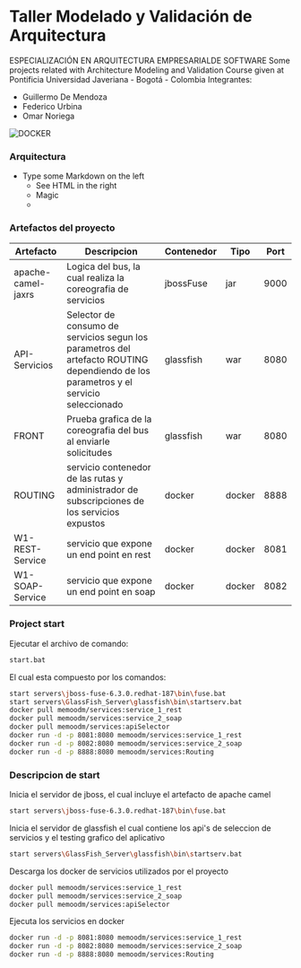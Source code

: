 # Taller Modelado y Validación de Arquitectura
ESPECIALIZACIÓN EN ARQUITECTURA EMPRESARIALDE SOFTWARE
Some projects related with Architecture Modeling and Validation Course given at Pontificia Universidad Javeriana - Bogotá - Colombia
Integrantes:
- Guillermo De Mendoza
- Federico Urbina
- Omar Noriega

![DOCKER](images/Dragster.jpg)

### Arquitectura
- Type some Markdown on the left
  - See HTML in the right
  - Magic
  - 
  
### Artefactos del proyecto
| Artefacto | Descripcion | Contenedor | Tipo | Port |
| ------ | ------ | ------ | ------ | ------ |
| apache-camel-jaxrs | Logica del bus, la cual realiza la coreografia de servicios | jbossFuse | jar | 9000
| API-Servicios | Selector de consumo de servicios segun los parametros del artefacto ROUTING dependiendo de los parametros y el servicio seleccionado | glassfish | war | 8080
| FRONT | Prueba grafica de la coreografia del bus al enviarle solicitudes | glassfish | war | 8080
| ROUTING | servicio contenedor de las rutas y administrador de subscripciones de los servicios expustos | docker | docker | 8888
| W1-REST-Service | servicio que expone un end point en rest | docker | docker | 8081
| W1-SOAP-Service | servicio que expone un end point en soap | docker | docker | 8082

### Project start

Ejecutar el archivo de comando:
```sh
start.bat
```
El cual esta compuesto por los comandos:
```sh
start servers\jboss-fuse-6.3.0.redhat-187\bin\fuse.bat
start servers\GlassFish_Server\glassfish\bin\startserv.bat
docker pull memoodm/services:service_1_rest
docker pull memoodm/services:service_2_soap
docker pull memoodm/services:apiSelector
docker run -d -p 8081:8080 memoodm/services:service_1_rest
docker run -d -p 8082:8080 memoodm/services:service_2_soap
docker run -d -p 8888:8080 memoodm/services:Routing
```

### Descripcion de start
Inicia el servidor de jboss, el cual incluye el artefacto de apache camel
```sh
start servers\jboss-fuse-6.3.0.redhat-187\bin\fuse.bat
```
Inicia el servidor de glassfish el cual contiene los api's de seleccion de servicios y el testing grafico del aplicativo
```sh
start servers\GlassFish_Server\glassfish\bin\startserv.bat
```
Descarga los docker de servicios utilizados por el proyecto
```sh
docker pull memoodm/services:service_1_rest
docker pull memoodm/services:service_2_soap
docker pull memoodm/services:apiSelector
```
Ejecuta los servicios en docker
```sh
docker run -d -p 8081:8080 memoodm/services:service_1_rest
docker run -d -p 8082:8080 memoodm/services:service_2_soap
docker run -d -p 8888:8080 memoodm/services:Routing
```



